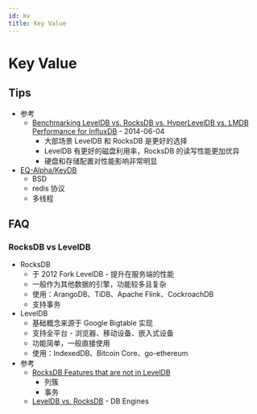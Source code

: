 ```yaml
---
id: kv
title: Key Value
---
```


# Key Value

## Tips

- 参考
  - [Benchmarking LevelDB vs. RocksDB vs. HyperLevelDB vs. LMDB Performance for InfluxDB](https://www.influxdata.com/blog/benchmarking-leveldb-vs-rocksdb-vs-hyperleveldb-vs-lmdb-performance-for-influxdb/) - 2014-06-04
    - 大部场景 LevelDB 和 RocksDB 是更好的选择
    - LevelDB 有更好的磁盘利用率，RocksDB 的读写性能更加优异
    - 硬盘和存储配置对性能影响非常明显
- [EQ-Alpha/KeyDB](https://github.com/EQ-Alpha/KeyDB)
  - BSD
  - redis 协议
  - 多线程

## FAQ

### RocksDB vs LevelDB

- RocksDB
  - 于 2012 Fork LevelDB - 提升在服务端的性能
  - 一般作为其他数据的引擎，功能较多且复杂
  - 使用：ArangoDB、TiDB、Apache Flink、CockroachDB
  - 支持事务
- LevelDB
  - 基础概念来源于 Google Bigtable 实现
  - 支持全平台 - 浏览器、移动设备、嵌入式设备
  - 功能简单，一般直接使用
  - 使用：IndexedDB、Bitcoin Core、go-ethereum
- 参考
  - [RocksDB Features that are not in LevelDB](https://github.com/facebook/rocksdb/wiki/Features-Not-in-LevelDB)
    - 列簇
    - 事务
  - [LevelDB vs. RocksDB](https://db-engines.com/en/system/LevelDB%3BRocksDB) - DB Engines
